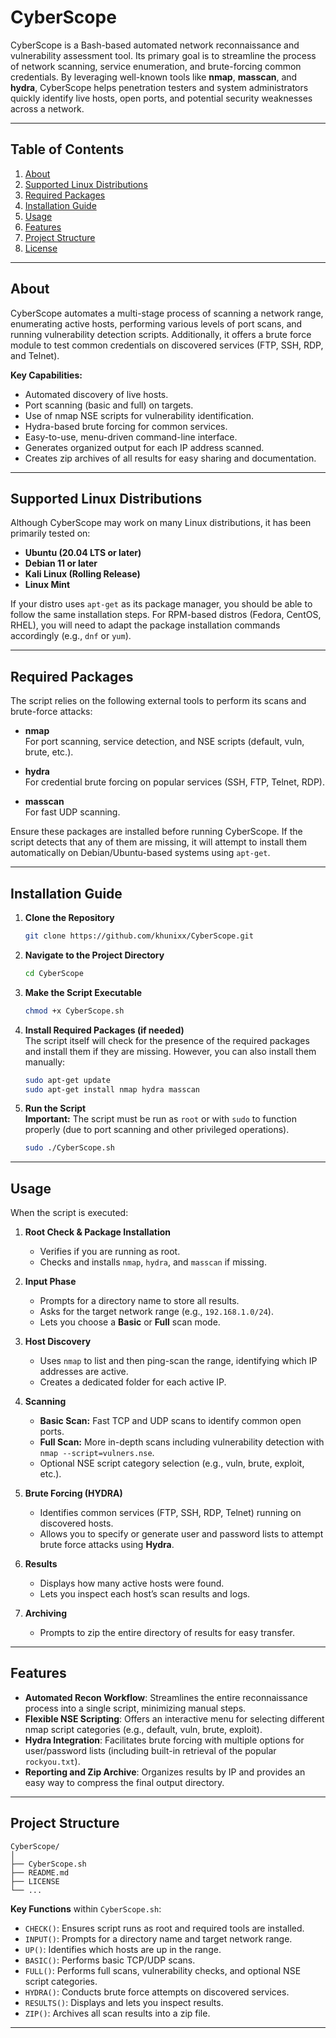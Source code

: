 # **CyberScope** 

CyberScope is a Bash-based automated network reconnaissance and vulnerability assessment tool. Its primary goal is to streamline the process of network scanning, service enumeration, and brute-forcing common credentials. By leveraging well-known tools like **nmap**, **masscan**, and **hydra**, CyberScope helps penetration testers and system administrators quickly identify live hosts, open ports, and potential security weaknesses across a network.

---

## **Table of Contents**

1. [About](#about)
2. [Supported Linux Distributions](#supported-linux-distributions)
3. [Required Packages](#required-packages)
4. [Installation Guide](#installation-guide)
5. [Usage](#usage)
6. [Features](#features)
7. [Project Structure](#project-structure)
8. [License](#license)

---

## **About**

CyberScope automates a multi-stage process of scanning a network range, enumerating active hosts, performing various levels of port scans, and running vulnerability detection scripts. Additionally, it offers a brute force module to test common credentials on discovered services (FTP, SSH, RDP, and Telnet).

**Key Capabilities:**
- Automated discovery of live hosts.
- Port scanning (basic and full) on targets.
- Use of nmap NSE scripts for vulnerability identification.
- Hydra-based brute forcing for common services.
- Easy-to-use, menu-driven command-line interface.
- Generates organized output for each IP address scanned.
- Creates zip archives of all results for easy sharing and documentation.

---

## **Supported Linux Distributions**

Although CyberScope may work on many Linux distributions, it has been primarily tested on:
- **Ubuntu (20.04 LTS or later)**
- **Debian 11 or later**
- **Kali Linux (Rolling Release)**
- **Linux Mint**

If your distro uses `apt-get` as its package manager, you should be able to follow the same installation steps. For RPM-based distros (Fedora, CentOS, RHEL), you will need to adapt the package installation commands accordingly (e.g., `dnf` or `yum`).

---

## **Required Packages**

The script relies on the following external tools to perform its scans and brute-force attacks:

- **nmap**  
  For port scanning, service detection, and NSE scripts (default, vuln, brute, etc.).

- **hydra**  
  For credential brute forcing on popular services (SSH, FTP, Telnet, RDP).

- **masscan**  
  For fast UDP scanning.

Ensure these packages are installed before running CyberScope. If the script detects that any of them are missing, it will attempt to install them automatically on Debian/Ubuntu-based systems using `apt-get`.

---

## **Installation Guide**

1. **Clone the Repository**  
   ```bash
   git clone https://github.com/khunixx/CyberScope.git
   ```


2. **Navigate to the Project Directory**  
   ```bash
   cd CyberScope
   ```

3. **Make the Script Executable**  
   ```bash
   chmod +x CyberScope.sh
   ```

4. **Install Required Packages (if needed)**  
   The script itself will check for the presence of the required packages and install them if they are missing. However, you can also install them manually:
   ```bash
   sudo apt-get update
   sudo apt-get install nmap hydra masscan
   ```

5. **Run the Script**  
   **Important:** The script must be run as `root` or with `sudo` to function properly (due to port scanning and other privileged operations).  
   ```bash
   sudo ./CyberScope.sh
   ```

---

## **Usage**

When the script is executed:
1. **Root Check & Package Installation**  
   - Verifies if you are running as root.  
   - Checks and installs `nmap`, `hydra`, and `masscan` if missing.

2. **Input Phase**  
   - Prompts for a directory name to store all results.  
   - Asks for the target network range (e.g., `192.168.1.0/24`).  
   - Lets you choose a **Basic** or **Full** scan mode.

3. **Host Discovery**  
   - Uses `nmap` to list and then ping-scan the range, identifying which IP addresses are active.  
   - Creates a dedicated folder for each active IP.

4. **Scanning**  
   - **Basic Scan:** Fast TCP and UDP scans to identify common open ports.  
   - **Full Scan:** More in-depth scans including vulnerability detection with `nmap --script=vulners.nse`.  
   - Optional NSE script category selection (e.g., vuln, brute, exploit, etc.).

5. **Brute Forcing (HYDRA)**  
   - Identifies common services (FTP, SSH, RDP, Telnet) running on discovered hosts.  
   - Allows you to specify or generate user and password lists to attempt brute force attacks using **Hydra**.

6. **Results**  
   - Displays how many active hosts were found.  
   - Lets you inspect each host’s scan results and logs.  

7. **Archiving**  
   - Prompts to zip the entire directory of results for easy transfer.

---

## **Features**

- **Automated Recon Workflow**: Streamlines the entire reconnaissance process into a single script, minimizing manual steps.
- **Flexible NSE Scripting**: Offers an interactive menu for selecting different nmap script categories (e.g., default, vuln, brute, exploit).
- **Hydra Integration**: Facilitates brute forcing with multiple options for user/password lists (including built-in retrieval of the popular `rockyou.txt`).
- **Reporting and Zip Archive**: Organizes results by IP and provides an easy way to compress the final output directory.

---

## **Project Structure**

```
CyberScope/
│
├── CyberScope.sh              
├── README.md                
├── LICENSE                   
└── ...                     
```

**Key Functions** within `CyberScope.sh`:
- `CHECK()`: Ensures script runs as root and required tools are installed.
- `INPUT()`: Prompts for a directory name and target network range.
- `UP()`: Identifies which hosts are up in the range.
- `BASIC()`: Performs basic TCP/UDP scans.
- `FULL()`: Performs full scans, vulnerability checks, and optional NSE script categories.
- `HYDRA()`: Conducts brute force attempts on discovered services.
- `RESULTS()`: Displays and lets you inspect results.
- `ZIP()`: Archives all scan results into a zip file.

---

